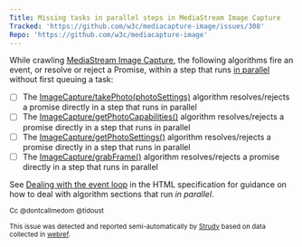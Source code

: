 ```yaml
---
Title: Missing tasks in parallel steps in MediaStream Image Capture
Tracked: 'https://github.com/w3c/mediacapture-image/issues/308'
Repo: 'https://github.com/w3c/mediacapture-image'
---
```


While crawling [MediaStream Image Capture](https://w3c.github.io/mediacapture-image/), the following algorithms fire an event, or resolve or reject a Promise, within a step that runs [in parallel](https://html.spec.whatwg.org/multipage/infrastructure.html#in-parallel) without first queuing a task:
* [ ] The [ImageCapture/takePhoto(photoSettings)](https://w3c.github.io/mediacapture-image/#dom-imagecapture-takephoto) algorithm resolves/rejects a promise directly in a step that runs in parallel
* [ ] The [ImageCapture/getPhotoCapabilities()](https://w3c.github.io/mediacapture-image/#dom-imagecapture-getphotocapabilities) algorithm resolves/rejects a promise directly in a step that runs in parallel
* [ ] The [ImageCapture/getPhotoSettings()](https://w3c.github.io/mediacapture-image/#dom-imagecapture-getphotosettings) algorithm resolves/rejects a promise directly in a step that runs in parallel
* [ ] The [ImageCapture/grabFrame()](https://w3c.github.io/mediacapture-image/#dom-imagecapture-grabframe) algorithm resolves/rejects a promise directly in a step that runs in parallel

See [Dealing with the event loop](https://html.spec.whatwg.org/multipage/webappapis.html#event-loop-for-spec-authors) in the HTML specification for guidance on how to deal with algorithm sections that run *in parallel*.

<sub>Cc @dontcallmedom @tidoust</sub>

<sub>This issue was detected and reported semi-automatically by [Strudy](https://github.com/w3c/strudy/) based on data collected in [webref](https://github.com/w3c/webref/).</sub>
